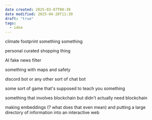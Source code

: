 ```yaml
---
date created: 2025-03-07T00:39
date modified: 2025-04-28T11:39
draft: "true"
tags:
  - idea
---
```


climate footprint something something

personal curated shopping thing

AI fake news filter

something with maps and safety

discord bot or any other sort of chat bot

some sort of game that's supposed to teach you something

something that involves blockchain but didn't actually need blockchain

making embeddings (? what does that even mean) and putting a large directory of information into an interactive web